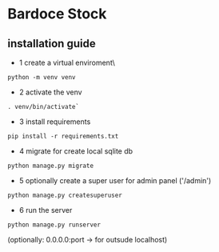 # Bardoce Stock

## installation guide

- 1 create a virtual enviroment\
```
python -m venv venv
``` 
- 2 activate the venv
```
. venv/bin/activate`
```
- 3 install requirements
```
pip install -r requirements.txt
```
- 4 migrate for create local sqlite db
```
python manage.py migrate
```
- 5 optionally create a super user for admin panel ('/admin')
```
python manage.py createsuperuser
```
- 6 run the server
```
python manage.py runserver
```
(optionally: 0.0.0.0:port -> for outsude localhost)
